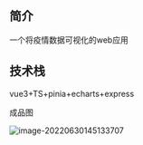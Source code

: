 ## 简介

一个将疫情数据可视化的web应用

## 技术栈

vue3+TS+pinia+echarts+express

成品图

![image-20220630145133707](C:\Users\Midwinter16\AppData\Roaming\Typora\typora-user-images\image-20220630145133707.png)